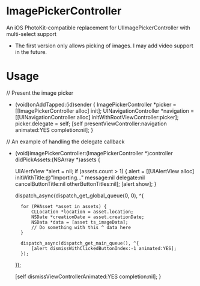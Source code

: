 # ImagePickerController
An iOS PhotoKit-compatible replacement for UIImagePickerController with multi-select support
- The first version only allows picking of images. I may add video support in the future. 

# Usage

// Present the image picker
- (void)onAddTapped:(id)sender {
    ImagePickerController *picker = [[ImagePickerController alloc] init];
    UINavigationController *navigation = [[UINavigationController alloc] initWithRootViewController:picker];
    picker.delegate = self;
    [self presentViewController:navigation animated:YES completion:nil];
}

// An example of handling the delegate callback
- (void)imagePickerController:(ImagePickerController *)controller didPickAssets:(NSArray *)assets {

    UIAlertView *alert = nil;
    if (assets.count > 1) {
        alert = [[UIAlertView alloc] initWithTitle:@"Importing…"
                                           message:nil
                                          delegate:nil
                                 cancelButtonTitle:nil
                                 otherButtonTitles:nil];
        [alert show];
    }
    
    dispatch_async(dispatch_get_global_queue(0, 0), ^{
        
        for (PHAsset *asset in assets) {
            CLLocation *location = asset.location;
            NSDate *creationDate = asset.creationDate;            
            NSData *data = [asset ts_imageData];
            // Do something with this ^ data here
        }
        
        dispatch_async(dispatch_get_main_queue(), ^{
            [alert dismissWithClickedButtonIndex:-1 animated:YES];
        });
    });
    
    [self dismissViewControllerAnimated:YES completion:nil];
}